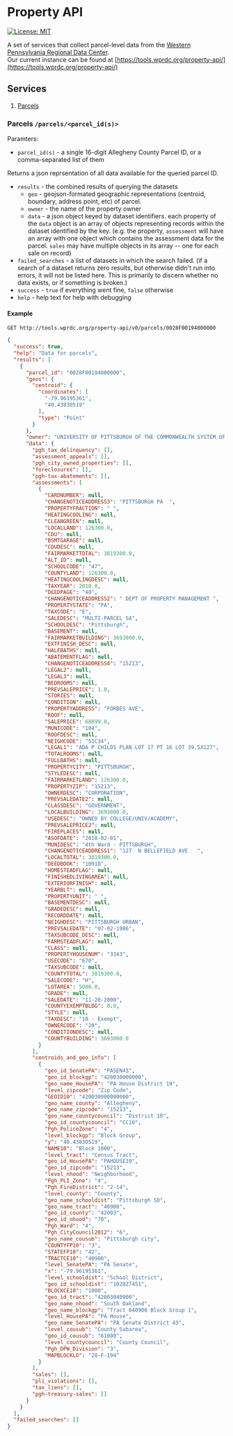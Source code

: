 # Property API
[![License: MIT](https://img.shields.io/badge/License-MIT-yellow.svg)](https://opensource.org/licenses/MIT)

A set of services that collect parcel-level data from the [Western Pennsylvania Regional Data Center](https://wprdc.org).  
Our current instance can be found at [https://tools.wprdc.org/property-api/](https://tools.wprdc.org/property-api/)


## Services
1. [Parcels](#parcels)


### Parcels `/parcels/<parcel_id(s)>`

Paramters:
* `parcel_id(s)` - a single 16-digit Allegheny County Parcel ID, or a comma-separated list of them

Returns a json reprsentation of all data available for the queried parcel ID.  
* `results` - the combined results of querying the datasets  
  * `geo` - geojson-formated geographic representations (centroid, boundary, address point, etc) of parcel. 
  * `owner` - the name of the property owner
  * `data` - a json object keyed by dataset identifiers.  each property of the `data` object is an array of objects representing records within the dataset identified by the key.  (e.g. the property, `assessment` will have an array with one object which contains the assessment data for the parcel. `sales` may have multiple objects in its array -- one for each sale on record)
* `failed_searches` - a list of datasets in which the search failed.  (if a search of a dataset returns zero results, but otherwise didn't run into errors, it will not be listed here.  This is primarily to discern whether no data exists, or if something is broken.)
* `success` - `true` if everything went fine, `false` otherwise
* `help` - help text for help with debugging

#### Example
`GET http://tools.wprdc.org/property-api/v0/parcels/0028F00194000000`
```json
{
  "success": true,
  "help": "Data for parcels",
  "results": [
    {
      "parcel_id": "0028F00194000000",
      "geos": {
        "centroid": {
          "coordinates": [
            "-79.96195361",
            "40.43830519"
          ],
          "type": "Point"
        }
      },
      "owner": "UNIVERSITY OF PITTSBURGH OF THE COMMONWEALTH SYSTEM OF HIGHER EDUCATION",
      "data": {
        "pgh_tax_delinquency": [],
        "assessment_appeals": [],
        "pgh_city_owned_properties": [],
        "foreclosures": [],
        "pgh-tax-abatements": [],
        "assessments": [
          {
            "CARDNUMBER": null,
            "CHANGENOTICEADDRESS3": "PITTSBURGH PA  ",
            "PROPERTYFRACTION": " ",
            "HEATINGCOOLING": null,
            "CLEANGREEN": null,
            "LOCALLAND": 126300.0,
            "CDU": null,
            "BSMTGARAGE": null,
            "CDUDESC": null,
            "FAIRMARKETTOTAL": 3819300.0,
            "ALT_ID": null,
            "SCHOOLCODE": "47",
            "COUNTYLAND": 126300.0,
            "HEATINGCOOLINGDESC": null,
            "TAXYEAR": 2018.0,
            "DEEDPAGE": "48",
            "CHANGENOTICEADDRESS2": " DEPT OF PROPERTY MANAGEMENT ",
            "PROPERTYSTATE": "PA",
            "TAXCODE": "E",
            "SALEDESC": "MULTI-PARCEL SA",
            "SCHOOLDESC": "Pittsburgh",
            "BASEMENT": null,
            "FAIRMARKETBUILDING": 3693000.0,
            "EXTFINISH_DESC": null,
            "HALFBATHS": null,
            "ABATEMENTFLAG": null,
            "CHANGENOTICEADDRESS4": "15213",
            "LEGAL2": null,
            "LEGAL3": null,
            "BEDROOMS": null,
            "PREVSALEPRICE": 1.0,
            "STORIES": null,
            "CONDITION": null,
            "PROPERTYADDRESS": "FORBES AVE",
            "ROOF": null,
            "SALEPRICE": 68899.0,
            "MUNICODE": "104",
            "ROOFDESC": null,
            "NEIGHCODE": "51C34",
            "LEGAL1": "ADA P CHILDS PLAN LOT 17 PT 16 LOT 39.5X127",
            "TOTALROOMS": null,
            "FULLBATHS": null,
            "PROPERTYCITY": "PITTSBURGH",
            "STYLEDESC": null,
            "FAIRMARKETLAND": 126300.0,
            "PROPERTYZIP": "15213",
            "OWNERDESC": "CORPORATION",
            "PREVSALEDATE2": null,
            "CLASSDESC": "GOVERNMENT",
            "LOCALBUILDING": 3693000.0,
            "USEDESC": "OWNED BY COLLEGE/UNIV/ACADEMY",
            "PREVSALEPRICE2": null,
            "FIREPLACES": null,
            "ASOFDATE": "2018-02-01",
            "MUNIDESC": "4th Ward - PITTSBURGH",
            "CHANGENOTICEADDRESS1": "127  N BELLEFIELD AVE   ",
            "LOCALTOTAL": 3819300.0,
            "DEEDBOOK": "10918",
            "HOMESTEADFLAG": null,
            "FINISHEDLIVINGAREA": null,
            "EXTERIORFINISH": null,
            "YEARBLT": null,
            "PROPERTYUNIT": " ",
            "BASEMENTDESC": null,
            "GRADEDESC": null,
            "RECORDDATE": null,
            "NEIGHDESC": "PITTSBURGH URBAN",
            "PREVSALEDATE": "07-02-1986",
            "TAXSUBCODE_DESC": null,
            "FARMSTEADFLAG": null,
            "CLASS": null,
            "PROPERTYHOUSENUM": "3343",
            "USECODE": "670",
            "TAXSUBCODE": null,
            "COUNTYTOTAL": 3819300.0,
            "SALECODE": "H",
            "LOTAREA": 5080.0,
            "GRADE": null,
            "SALEDATE": "11-20-2000",
            "COUNTYEXEMPTBLDG": 0.0,
            "STYLE": null,
            "TAXDESC": "10 - Exempt",
            "OWNERCODE": "20",
            "CONDITIONDESC": null,
            "COUNTYBUILDING": 3693000.0
          }
        ],
        "centroids_and_geo_info": [
          {
            "geo_id_SenatePA": "PASEN43",
            "geo_id_blockgp": "420030000000",
            "geo_name_HousePA": "PA House District 19",
            "level_zipcode": "Zip Code",
            "GEOID10": "420030000000000",
            "geo_name_county": "Allegheny",
            "geo_name_zipcode": "15213",
            "geo_name_countycouncil": "District 10",
            "geo_id_countycouncil": "CC10",
            "Pgh_PoliceZone": "4",
            "level_blockgp": "Block Group",
            "y": "40.43830519",
            "NAME10": "Block 1000",
            "level_tract": "Census Tract",
            "geo_id_HousePA": "PAHOUSE19",
            "geo_id_zipcode": "15213",
            "level_nhood": "Neighborhood",
            "Pgh_PLI_Zone": "4",
            "Pgh_FireDistrict": "2-14",
            "level_county": "County",
            "geo_name_schooldist": "Pittsburgh SD",
            "geo_name_tract": "40900",
            "geo_id_county": "42003",
            "geo_id_nhood": "70",
            "Pgh_Ward": "4",
            "Pgh_CityCouncil2012": "6",
            "geo_name_cousub": "Pittsburgh city",
            "COUNTYFP10": "3",
            "STATEFP10": "42",
            "TRACTCE10": "40900",
            "level_SenatePA": "PA Senate",
            "x": "-79.96195361",
            "level_schooldist": "School District",
            "geo_id_schooldist": "102027451",
            "BLOCKCE10": "1000",
            "geo_id_tract": "42003040900",
            "geo_name_nhood": "South Oakland",
            "geo_name_blockgp": "Tract 040900 Block Group 1",
            "level_HousePA": "PA House",
            "geo_name_SenatePA": "PA Senate District 43",
            "level_cousub": "County Subarea",
            "geo_id_cousub": "61000",
            "level_countycouncil": "County Council",
            "Pgh_DPW_Division": "3",
            "MAPBLOCKLO": "28-F-194"
          }
        ],
        "sales": [],
        "pli_violations": [],
        "tax_liens": [],
        "pgh-treasury-sales": []
      }
    }
  ],
  "failed_searches": []
}
```

